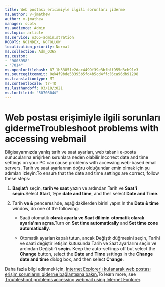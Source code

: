 ```yaml
---
title: Web postası erişimiyle ilgili sorunları giderme
ms.author: v-jmathew
author: v-jmathew
manager: scotv
ms.audience: Admin
ms.topic: article
ms.service: o365-administration
ROBOTS: NOINDEX, NOFOLLOW
localization_priority: Normal
ms.collection: Adm_O365
ms.custom:
- "9003958"
- "7014"
ms.openlocfilehash: 8711b33851e2dac4499f39e3bfbff955d3cb91e3
ms.sourcegitcommit: 0eb4f9bde53395b5fd4b5cd4ffc56ca96db91298
ms.translationtype: MT
ms.contentlocale: tr-TR
ms.lasthandoff: 03/10/2021
ms.locfileid: "50708046"
---
```

# <a name="troubleshoot-problems-with-accessing-webmail"></a><span data-ttu-id="28faa-102">Web postası erişimiyle ilgili sorunları giderme</span><span class="sxs-lookup"><span data-stu-id="28faa-102">Troubleshoot problems with accessing webmail</span></span>

<span data-ttu-id="28faa-103">Bilgisayarınızda yanlış tarih ve saat ayarları, web tabanlı e-posta sunucularına erişirken sorunlara neden olabilir.</span><span class="sxs-lookup"><span data-stu-id="28faa-103">Incorrect date and time settings on your PC can cause problems with accessing web-based email servers.</span></span> <span data-ttu-id="28faa-104">Tarih ve saat ayarlarının doğru olduğundan emin olmak için şu adımları izleyin:</span><span class="sxs-lookup"><span data-stu-id="28faa-104">To ensure that the date and time settings are correct, follow these steps:</span></span>

1. <span data-ttu-id="28faa-105">**Başlat'ı** seçin, **tarih ve saat** yazın ve ardından Tarih ve **Saat'i seçin.**</span><span class="sxs-lookup"><span data-stu-id="28faa-105">Select **Start**, type **date and time**, and then select **Date and Time**.</span></span>
2. <span data-ttu-id="28faa-106">Tarih **ve &** penceresinde, aşağıdakilerden birini yapın:</span><span class="sxs-lookup"><span data-stu-id="28faa-106">In the **Date & time** window, do one of the following:</span></span>

    - <span data-ttu-id="28faa-107">Saati otomatik **olarak ayarla ve Saat** **dilimini otomatik olarak ayarla'nın açma.**</span><span class="sxs-lookup"><span data-stu-id="28faa-107">Turn on **Set time automatically** and **Set time zone automatically**.</span></span>

    - <span data-ttu-id="28faa-108">Otomatik ayarları kapalı tutun,  ancak Değiştir düğmesini seçin, Tarihi  ve saati değiştir iletişim kutusunda Tarih ve Saat ayarlarını seçin ve ardından Değiştir'i **seçin.**  </span><span class="sxs-lookup"><span data-stu-id="28faa-108">Keep the auto-settings off but select the **Change** button, select the **Date** and **Time** settings in the **Change date and time** dialog box, and then select **Change**.</span></span>

<span data-ttu-id="28faa-109">Daha fazla bilgi edinmek için, [Internet Explorer'ı kullanarak web postası erişim sorunlarını giderme bağlantısına bakın.](https://answers.microsoft.com/windows/forum/all/problem-accessing-email-through-ie/41f871f3-6df3-4bc9-a5bd-7f71651a2888)</span><span class="sxs-lookup"><span data-stu-id="28faa-109">To learn more, see [Troubleshoot problems accessing webmail using Internet Explorer](https://answers.microsoft.com/windows/forum/all/problem-accessing-email-through-ie/41f871f3-6df3-4bc9-a5bd-7f71651a2888).</span></span>
